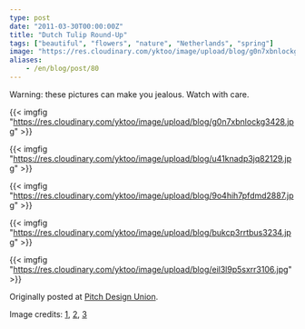 ```yaml
---
type: post
date: "2011-03-30T00:00:00Z"
title: "Dutch Tulip Round-Up"
tags: ["beautiful", "flowers", "nature", "Netherlands", "spring"]
image: "https://res.cloudinary.com/yktoo/image/upload/blog/g0n7xbnlockg3428.jpg"
aliases:
    - /en/blog/post/80
---
```


Warning: these pictures can make you jealous. Watch with care.

{{< imgfig "https://res.cloudinary.com/yktoo/image/upload/blog/g0n7xbnlockg3428.jpg" >}}

<!--more-->

{{< imgfig "https://res.cloudinary.com/yktoo/image/upload/blog/u41knadp3jq82129.jpg" >}}

{{< imgfig "https://res.cloudinary.com/yktoo/image/upload/blog/9o4hih7pfdmd2887.jpg" >}}

{{< imgfig "https://res.cloudinary.com/yktoo/image/upload/blog/bukcp3rrtbus3234.jpg" >}}

{{< imgfig "https://res.cloudinary.com/yktoo/image/upload/blog/eil3l9p5sxrr3106.jpg" >}}

Originally posted at [Pitch Design Union](http://pitchdesignunion.com/?p=4808).

Image credits: [1](http://pixdaus.com/single.php?id=72051), [2](http://pixdaus.com/single.php?id=204430), [3](http://peterjsullivan.wordpress.com/2008/10/28/birds-eye-view-of-dutch-tulip-fields)
